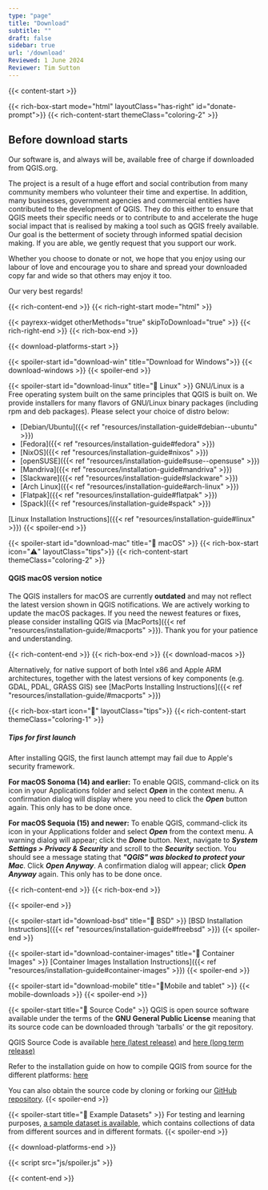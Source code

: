 ```yaml
---
type: "page"
title: "Download"
subtitle: ""
draft: false
sidebar: true
url: '/download'
Reviewed: 1 June 2024
Reviewer: Tim Sutton
---
```


{{< content-start  >}}

{{< rich-box-start mode="html" layoutClass="has-right" id="donate-prompt">}}
{{< rich-content-start themeClass="coloring-2" >}}
## Before download starts

Our software is, and always will be, available free of charge if downloaded from QGIS.org.

The project is a result of a huge effort and social contribution from many community members who volunteer their time and expertise. In addition, many businesses, government agencies and commercial entities have contributed to the development of QGIS. They do this either to ensure that QGIS meets their specific needs or to contribute to and accelerate the huge social impact that is realised by making a tool such as QGIS freely available. Our goal is the betterment of society through informed spatial decision making. If you are able, we gently request that you support our work.

Whether you choose to donate or not, we hope that you enjoy using our labour of love and encourage you to share and spread your downloaded copy far and wide so that others may enjoy it too.

Our very best regards!

{{< rich-content-end >}}
{{< rich-right-start mode="html" >}}
<!-- {{< stripe-widget otherMethods="true" skipToDownload="true" >}} -->
{{< payrexx-widget otherMethods="true" skipToDownload="true" >}}
{{< rich-right-end >}}
{{< rich-box-end >}}


{{< download-platforms-start >}}

{{< spoiler-start id="download-win" title="Download for Windows">}}
{{< download-windows >}}
{{< spoiler-end >}}


{{< spoiler-start id="download-linux" title="🐧 Linux" >}}
GNU/Linux is a Free operating system built on the same principles that QGIS is built on.
We provide installers for many flavors of GNU/Linux binary packages (including rpm and deb packages). Please select your choice of distro below:

- [Debian/Ubuntu]({{< ref "resources/installation-guide#debian--ubuntu" >}})
- [Fedora]({{< ref "resources/installation-guide#fedora" >}})
- [NixOS]({{< ref "resources/installation-guide#nixos" >}})
- [openSUSE]({{< ref "resources/installation-guide#suse--opensuse" >}})
- [Mandriva]({{< ref "resources/installation-guide#mandriva" >}})
- [Slackware]({{< ref "resources/installation-guide#slackware" >}})
- [Arch Linux]({{< ref "resources/installation-guide#arch-linux" >}})
- [Flatpak]({{< ref "resources/installation-guide#flatpak" >}})
- [Spack]({{< ref "resources/installation-guide#spack" >}})

[Linux Installation Instructions]({{< ref "resources/installation-guide#linux" >}})
{{< spoiler-end >}}


{{< spoiler-start id="download-mac" title="🍏 macOS" >}}
{{< rich-box-start icon="⚠️" layoutClass="tips">}}
{{< rich-content-start themeClass="coloring-2" >}}
#### QGIS macOS version notice
The QGIS installers for macOS are currently **outdated** and may not reflect the latest version shown in QGIS notifications. We are actively working to update the macOS packages. If you need the newest features or fixes, please consider installing QGIS via [MacPorts]({{< ref "resources/installation-guide/#macports" >}}). Thank you for your patience and understanding.

{{< rich-content-end >}}
{{< rich-box-end >}}
{{< download-macos >}}

Alternatively, for native support of both Intel x86 and Apple ARM architectures, together with the latest versions of key components (e.g. GDAL, PDAL, GRASS GIS) see [MacPorts Installing Instructions]({{< ref "resources/installation-guide/#macports" >}})

{{< rich-box-start icon="💁" layoutClass="tips">}}
{{< rich-content-start themeClass="coloring-1" >}}

##### Tips for first launch
After installing QGIS, the first launch attempt may fail due to Apple's security framework. 

**For macOS Sonoma (14) and earlier:** To enable QGIS, command-click on its icon in your Applications folder and select ***Open*** in the context menu. A confirmation dialog will display where you need to click the ***Open*** button again. This only has to be done once.

**For macOS Sequoia (15) and newer:** To enable QGIS, command-click its icon in your Applications folder and select ***Open*** from the context menu. A warning dialog will appear; click the ***Done*** button. Next, navigate to ***System Settings > Privacy & Security*** and scroll to the ***Security*** section. You should see a message stating that ***"QGIS" was blocked to protect your Mac***. Click ***Open Anyway***. A confirmation dialog will appear; click ***Open Anyway*** again. This only has to be done once.

{{< rich-content-end >}}
{{< rich-box-end >}}

{{< spoiler-end >}}


{{< spoiler-start id="download-bsd" title="👿 BSD" >}}
[BSD Installation Instructions]({{< ref "resources/installation-guide#freebsd" >}})
{{< spoiler-end >}}

{{< spoiler-start id="download-container-images" title="🐳 Container Images" >}}
[Container Images Installation Instructions]({{< ref "resources/installation-guide#container-images" >}})
{{< spoiler-end >}}


{{< spoiler-start id="download-mobile" title="📱Mobile and tablet" >}}
{{< mobile-downloads >}}
{{< spoiler-end >}}


{{< spoiler-start title="📃 Source Code" >}}
QGIS is open source software available under the terms of the <b>GNU General Public License</b> meaning that its source code can be downloaded through 'tarballs' or the git repository.

QGIS Source Code is available <a href="/downloads/qgis-latest.tar.bz2">here (latest release)</a> and <a href="/downloads/qgis-latest-ltr.tar.bz2">here (long term release)</a>

Refer to the installation guide on how to compile QGIS from source for the different platforms: [here](https://github.com/qgis/QGIS/blob/master/INSTALL.md)

You can also obtain the source code by cloning or forking our <a href="https://github.com/qgis/QGIS">GitHub repository</a>.
{{< spoiler-end >}}


{{< spoiler-start title="🗾 Example Datasets" >}}
For testing and learning purposes, [a sample dataset is available](https://docs.qgis.org/latest/en/docs/user_manual/introduction/getting_started.html#downloading-sample-data), which contains collections of data from different sources and in different formats.
{{< spoiler-end >}}


{{< download-platforms-end >}}

{{< script src="js/spoiler.js" >}}

{{< content-end >}}
